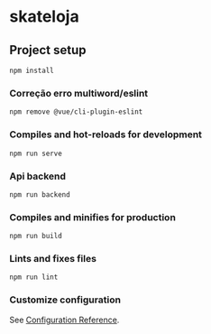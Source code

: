 # skateloja

## Project setup
```
npm install
```
### Correção erro multiword/eslint
```
npm remove @vue/cli-plugin-eslint
```

### Compiles and hot-reloads for development
```
npm run serve
```
### Api backend
```
npm run backend
```

### Compiles and minifies for production
```
npm run build
```

### Lints and fixes files
```
npm run lint
```

### Customize configuration
See [Configuration Reference](https://cli.vuejs.org/config/).
